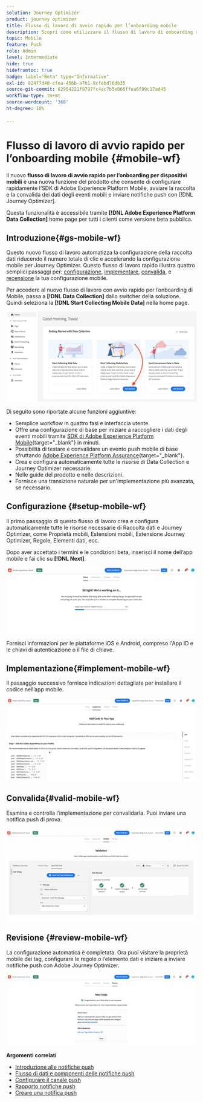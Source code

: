 ```yaml
---
solution: Journey Optimizer
product: journey optimizer
title: Flusso di lavoro di avvio rapido per l’onboarding mobile
description: Scopri come utilizzare il flusso di lavoro di onboarding rapido per dispositivi mobili
topic: Mobile
feature: Push
role: Admin
level: Intermediate
hide: true
hidefromtoc: true
badge: label="Beta" type="Informative"
exl-id: 82477d40-cfea-456b-a7b1-9cfebd76db35
source-git-commit: 62954221f9797fc4ac7b5e066ffea6f99c17ad45
workflow-type: tm+mt
source-wordcount: '368'
ht-degree: 10%

---
```


# Flusso di lavoro di avvio rapido per l’onboarding mobile {#mobile-wf}

Il nuovo **flusso di lavoro di avvio rapido per l’onboarding per dispositivi mobili** è una nuova funzione del prodotto che consente di configurare rapidamente l’SDK di Adobe Experience Platform Mobile, avviare la raccolta e la convalida dei dati degli eventi mobili e inviare notifiche push con [!DNL Journey Optimizer].

Questa funzionalità è accessibile tramite **[!DNL Adobe Experience Platform Data Collection]** home page per tutti i clienti come versione beta pubblica.

## Introduzione{#gs-mobile-wf}

Questo nuovo flusso di lavoro automatizza la configurazione della raccolta dati riducendo il numero totale di clic e accelerando la configurazione mobile per Journey Optimizer. Questo flusso di lavoro rapido illustra quattro semplici passaggi per: [configurazione](##setup-mobile-wf), [implementare](#implement-mobile-wf), [convalida](#valid-mobile-wf), e [recensione](#review-mobile-wf) la tua configurazione mobile.

Per accedere al nuovo flusso di lavoro con avvio rapido per l’onboarding di Mobile, passa a **[!DNL Data Collection]** dallo switcher della soluzione. Quindi seleziona la **[!DNL Start Collecting Mobile Data]** nella home page.

![](assets/mobile-wf-home.png)

Di seguito sono riportate alcune funzioni aggiuntive:

* Semplice workflow in quattro fasi e interfaccia utente.
* Offre una configurazione di base per iniziare a raccogliere i dati degli eventi mobili tramite [SDK di Adobe Experience Platform Mobile](https://developer.adobe.com/client-sdks/documentation/){target="_blank"} in minuti.
* Possibilità di testare e convalidare un evento push mobile di base sfruttando [Adobe Experience Platform Assurance](https://experienceleague.adobe.com/docs/experience-platform/assurance/home.html){target="_blank"}.
* Crea e configura automaticamente tutte le risorse di Data Collection e Journey Optimizer necessarie.
* Nelle guide del prodotto e nelle descrizioni.
* Fornisce una transizione naturale per un&#39;implementazione più avanzata, se necessario.

## Configurazione {#setup-mobile-wf}

Il primo passaggio di questo flusso di lavoro crea e configura automaticamente tutte le risorse necessarie di Raccolta dati e Journey Optimizer, come Proprietà mobili, Estensioni mobili, Estensione Journey Optimizer, Regole, Elementi dati, ecc.

Dopo aver accettato i termini e le condizioni beta, inserisci il nome dell’app mobile e fai clic su **[!DNL Next]**.

![](assets/mobile-wf-setup.png)

Fornisci informazioni per le piattaforme iOS e Android, compreso l&#39;App ID e le chiavi di autenticazione o il file di chiave.

## Implementazione{#implement-mobile-wf}

Il passaggio successivo fornisce indicazioni dettagliate per installare il codice nell’app mobile.

![](assets/mobile-wf-add-code.png)


## Convalida{#valid-mobile-wf}

Esamina e controlla l’implementazione per convalidarla. Puoi inviare una notifica push di prova.

![](assets/mobile-wf-valid.png)


## Revisione {#review-mobile-wf}

La configurazione automatica è completata. Ora puoi visitare la proprietà mobile dei tag, configurare le regole o l’elemento dati e iniziare a inviare notifiche push con Adobe Journey Optimizer.

![](assets/mobile-wf-done.png)


**Argomenti correlati**

* [Introduzione alle notifiche push](get-started-push.md)
* [Flusso di dati e componenti delle notifiche push](push-gs.md)
* [Configurare il canale push](push-configuration.md)
* [Rapporto notifiche push](../reports/journey-global-report.md#push-global)
* [Creare una notifica push](create-push.md)
